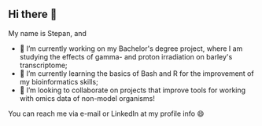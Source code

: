 ## Hi there 👋

My name is Stepan, and
- 🔭 I’m currently working on my Bachelor's degree project, where I am studying the effects of gamma- and proton irradiation on barley's transcriptome;
- 🌱 I’m currently learning the basics of Bash and R for the improvement of my bioinformatics skills;
- 👯 I’m looking to collaborate on projects that improve tools for working with omics data of non-model organisms!

You can reach me via e-mail or LinkedIn at my profile info 😄
<!--

- 👯 I’m looking to collaborate on ...
- 🤔 I’m looking for help with ...
- 💬 Ask me about ...
- 📫 How to reach me: ...
- 😄 Pronouns: ...
- ⚡ Fun fact: ...
-->

